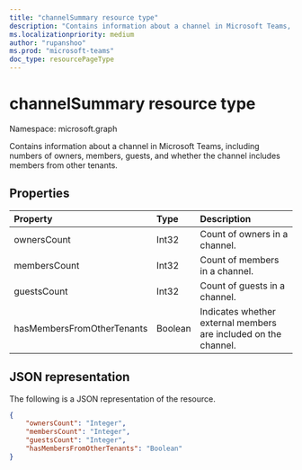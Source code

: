 ```yaml
---
title: "channelSummary resource type"
description: "Contains information about a channel in Microsoft Teams, including numbers of guests, members, and owners, and whether the channel includes members from other tenants."
ms.localizationpriority: medium
author: "rupanshoo"
ms.prod: "microsoft-teams"
doc_type: resourcePageType
---
```


# channelSummary resource type

Namespace: microsoft.graph

Contains information about a channel in Microsoft Teams, including numbers of owners, members, guests, and whether the channel includes members from other tenants.

## Properties
|Property|Type|Description|
|:---------------|:--------|:----------|
|ownersCount|Int32|Count of owners in a channel.|
|membersCount|Int32|Count of members in a channel.|
|guestsCount|Int32|Count of guests in a channel.|
|hasMembersFromOtherTenants|Boolean|Indicates whether external members are included on the channel.|


## JSON representation

The following is a JSON representation of the resource.

<!-- {
  "blockType": "resource",
  "@odata.type": "microsoft.graph.channelSummary"
}-->

```json
{
    "ownersCount": "Integer",
    "membersCount": "Integer",
    "guestsCount": "Integer",
    "hasMembersFromOtherTenants": "Boolean"
}
```
